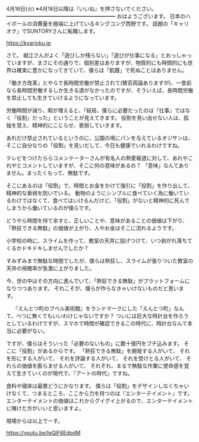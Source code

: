 4月16日(火) ※4月18日以降は『いいね』を押さないでください。
━━━━━━━━━━━━━━━━━━━━━
おはようございます。
日本のハイボールの消費量を極端に上げているキングコング西野です。
話題の「キャリオク」でSUNTORYさんに転職します。

https://kyarioku.jp

さて。
堀江さんがよく「遊びしか残らない」「遊びが仕事になる」とおっしゃっていますが、まさにその通りで、個別差はありますが、物質的にも時間的にも世界は確実に豊かになってきていて、僕らは「飢饉」で死ぬことはありません。

『働き方改革』とやらで長時間労働が禁止されて(賛否両論ありますが)、一昔前なら長時間労働するしか生きる道がなかったのですが、そういえば、長時間労働を禁止しても生きていけるようになっています。

労働時間が減り、暇が増えると、「結局、僕らに必要だったのは『仕事』ではなく『役割』だった」ということが見えてきます。
役割を見い出せない人は、孤独を覚え、精神的にこじらせ、衰弱していきます。

あれだけ禁止されているというのに、公園の鳩にパンを与えているオジサンは、そこに自分なりの「役割」を見いだして、今日も健康でいれるわけですね。

テレビをつけたららコメンテーターさんが有名人の熱愛報道に対して、あれやこれやとコメントしていますが、そこに何の意味があるの？
「意味」なんてありません。まったくもって、無駄です。

そこにあるのは「役割」で、時間とお金をかけて強引に「役割」を作り出して、精神的な衰弱を防いでいる。
動物のようにシンプルに食べていく為に働いているわけではなくて、食べてはいけるんだけど、「役割」がないと精神的に死んでしまうから働いているのが僕らです。

どうやら時間を持て余すと、正しいことや、意味があることの価値は下がり、「熱狂できる無駄」の価値が上がり、人やお金はそこに流れるようです。

小学校の時に、スライムを作って、教室の天井に投げつけて、いつ剥がれ落ちてくるかドキドキしませんでしたか？

すみずみまで無駄な時間でしたが、僕らは熱狂し、スライムが張りついた教室の天井の視聴率が急激に上がりました。

今、世の中はその方向に進んでいて、「熱狂できる無駄」がプラットフォームになりつつあります。
それこそが、僕らが作らなきゃいけないものだと思います。

　
『えんとつ町のプペル美術館』をランドマークにした「えんとつ町」なんて、べつに無くてもいいわけじゃないですか？
ついには巨大な時計台を作ろうとしているわけですが、スマホで時間が確認できるこの時代に、時計台なんて本当に必要がない。

ですが、僕らはそういった「必要のないもの」に数十億円をブチ込みます。
そこに「役割」があるからです。
「熱狂できる無駄」を開発する人がいて、
それを形にする人がいて、
それを評論する人がいて、
それを受けとる人がいて、
それらの価値を膨らませる人がいて、
それぞれ、まるで無駄な作業に使命感を覚えて生きていくのが現代で、『アートの時代』ですね。

食料や寝床は最悪どうにかなります。
僕らは「役割」をデザインしなくちゃいけなくて、つまるところ、ここから力を持つのは『エンターテイメント』です。
エンターテイメントの価値はこれからグイグイ上がるので、エンターテイメントに賭けた方がいいと思いますよ。

現場からは以上でーす。

https://youtu.be/IeQlF6EdpdM
